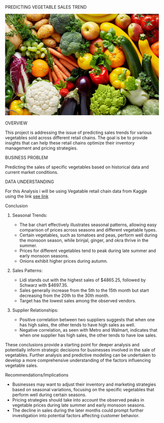 PREDICTING VEGETABLE SALES TREND

![Vegetables](Vegetables.jpg)
 
OVERVIEW

This project is addressing the issue of predicting sales trends for various vegetables sold across different retail chains. The goal is be to provide insights that can help these retail chains optimize their inventory management and pricing strategies.

BUSINESS PROBLEM 

Predicting the sales of specific vegetables based on historical data and current market conditions.

DATA UNDERSTANDING

For this Analysis i will be using Vegatable retail chain data from Kaggle using the link  [see link](https://www.kaggle.com/datasets/whikechen/simple-vegetable-sale,https://www.kaggle.com/code/ahmadwaleed1/vegetable-retail-chains-eda)

 
 Conclusion

 

1. Seasonal Trends:
   - The bar chart effectively illustrates seasonal patterns, allowing easy comparison of prices across seasons and different vegetable types.
   - Certain vegetables, such as tomatoes and peas, perform well during the monsoon season, while brinjal, ginger, and okra thrive in the summer.
   - Prices for different vegetables tend to peak during late summer and early monsoon seasons.
   - Onions exhibit higher prices during autumn.

2. Sales Patterns:
   - Lidi stands out with the highest sales of $4865.25, followed by Schwarz with $4697.35.
   - Sales generally increase from the 5th to the 15th month but start decreasing from the 20th to the 30th month.
   - Target has the lowest sales among the observed vendors.

3. Supplier Relationships:
   - Positive correlation between two suppliers suggests that when one has high sales, the other tends to have high sales as well.
   - Negative correlation, as seen with Metro and Walmart, indicates that when one supplier has high sales, the other tends to have low sales.



These conclusions provide a starting point for deeper analysis and potentially inform strategic decisions for businesses involved in the sale of vegetables. Further analysis and predictive modeling can be undertaken to develop a more comprehensive understanding of the factors influencing vegetable sales.

Recommendations/Implications


   - Businesses may want to adjust their inventory and marketing strategies based on seasonal variations, focusing on the specific vegetables that perform well during certain seasons.
   - Pricing strategies should take into account the observed peaks in vegetable prices during late summer and early monsoon seasons.
   - The decline in sales during the later months could prompt further investigation into potential factors affecting customer behavior.